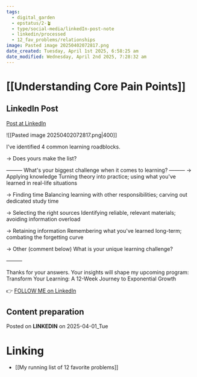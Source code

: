 ```yaml
---
tags:
  - digital_garden
  - epstatus/2-🪴
  - type/social-media/linkedIn-post-note
  - linkedin/processed
  - 12_fav_problems/relationships
image: Pasted image 20250402072817.png
date_created: Tuesday, April 1st 2025, 6:58:25 am
date_modified: Wednesday, April 2nd 2025, 7:28:32 am
---
```

# [[Understanding Core Pain Points]]
## LinkedIn Post
[Post at LinkedIn](https://www.linkedin.com/posts/sebastiankamilli_ive-identified-4-common-learning-roadblocks-activity-7312715490584416256-JRp1?utm_source=share&utm_medium=member_desktop&rcm=ACoAAA1M1pkBgWCYPhT45EpfLiHzViQqRWNCIv4)

![[Pasted image 20250402072817.png|400]]

I've identified 4 common learning roadblocks.

→ Does yours make the list?

——— 
What's your biggest challenge when it comes to learning?
——— 
→ Applying knowledge
Turning theory into practice; using what you've learned in real-life situations

→ Finding time
Balancing learning with other responsibilities; carving out dedicated study time

→ Selecting the right sources
Identifying reliable, relevant materials; avoiding information overload

→ Retaining information
Remembering what you've learned long-term; combating the forgetting curve

→ Other (comment below)
What is your unique learning challenge?

——— 

Thanks for your answers. 
Your insights will shape my upcoming program:  
Transform Your Learning: A 12-Week Journey to Exponential Growth



👉 [FOLLOW ME on LinkedIn](https://www.linkedin.com/comm/mynetwork/discovery-see-all?usecase=PEOPLE_FOLLOWS&followMember=sebastiankamilli)

## Content preparation


Posted on **LINKEDIN** on 2025-04-01_Tue
# Linking
+ [[My running list of 12 favorite problems]]